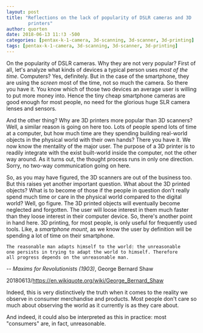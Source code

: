 ```yaml
---
layout: post
title: "Reflections on the lack of popularity of DSLR cameras and 3D
        printers"
author: quorten
date: 2018-06-13 11:!3 -500
categories: [pentax-k-1-camera, 3d-scanning, 3d-scanner, 3d-printing]
tags: [pentax-k-1-camera, 3d-scanning, 3d-scanner, 3d-printing]
---
```


On the popularity of DSLR cameras.  Why they are not very popular?
First of all, let's analyze what kinds of devices a typical person
uses _most of the time_.  Computers?  Yes, definitely.  But in the
case of the smartphone, they are using the _screen_ most of the time,
not so much the camera.  So there you have it.  You know which of
those two devices an average user is willing to put more money into.
Hence the tiny cheap smartphone cameras are good enough for most
people, no need for the glorious huge SLR camera lenses and sensors.

And the other thing?  Why are 3D printers more popular than 3D
scanners?  Well, a similar reason is going on here too.  Lots of
people spend lots of time at a computer, but how much time are they
spending building real-world objects in the physical world with their
own hands?  There you have it.  We now know the mentality of the major
user.  The purpose of a 3D printer is to readily integrate with the
exist built-world inside the computer, not the other way around.  As
it turns out, the thought process runs in only one direction.  Sorry,
no two-way communication going on here.

<!-- more -->

So, as you may have figured, the 3D scanners are out of the business
too.  But this raises yet another important question.  What about the
3D printed objects?  What is to become of those if the people in
question don't really spend much time or care in the physical world
compared to the digital world?  Well, go figure.  The 3D printed
objects will eventually become neglected and forgotten.  The user will
loose interest in them much faster than they loose interest in their
computer device.  So, there's another point in hand here.  3D
printing, for most people, is only useful for frequently used tools.
Like, a _smartphone mount_, as we know the user by definition will be
spending a lot of time on their smartphone.


    The reasonable man adapts himself to the world: the unreasonable
    one persists in trying to adapt the world to himself. Therefore
    all progress depends on the unreasonable man.

-- _Maxims for Revolutionists (1903)_, George Bernard Shaw

20180613/https://en.wikiquote.org/wiki/George_Bernard_Shaw

Indeed, this is very distinctively the truth when it comes to the
reality we observe in consumer merchandise and products.  Most people
don't care so much about observing the world as it currently is as
they care about.

And indeed, it could also be interpreted as this in practice: most
"consumers" are, in fact, unreasonable.
